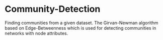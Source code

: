 # Community-Detection
Finding communities from a given dataset. The Girvan-Newman algorithm based on Edge-Betweenness which is used for detecting communities in networks with node attributes.
